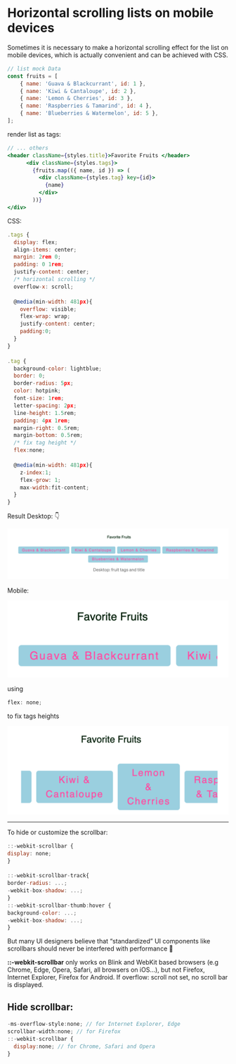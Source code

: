 # Horizontal scrolling lists on mobile devices

Sometimes it is necessary to make a horizontal scrolling effect for the list on mobile devices, which is actually convenient and can be achieved with CSS.

```jsx
// list mock Data
const fruits = [
	{ name: 'Guava & Blackcurrant', id: 1 },
	{ name: 'Kiwi & Cantaloupe', id: 2 },
	{ name: 'Lemon & Cherries', id: 3 },
	{ name: 'Raspberries & Tamarind', id: 4 },
	{ name: 'Blueberries & Watermelon', id: 5 },
];
```

render list as tags:

```jsx
// ... others
<header className={styles.title}>Favorite Fruits </header>
      <div className={styles.tags}>
        {fruits.map(({ name, id }) => (
          <div className={styles.tag} key={id}>
            {name}
          </div>
        ))}
</div>
```

CSS:

```jsx
.tags {
  display: flex;
  align-items: center;
  margin: 2rem 0;
  padding: 0 1rem;
  justify-content: center;
  /* horizontal scrolling */
  overflow-x: scroll;

  @media(min-width: 481px){
    overflow: visible;
    flex-wrap: wrap;
    justify-content: center;
    padding:0;
  }
}

.tag {
  background-color: lightblue;
  border: 0;
  border-radius: 5px;
  color: hotpink;
  font-size: 1rem;
  letter-spacing: 2px;
  line-height: 1.5rem;
  padding: 4px 1rem;
  margin-right: 0.5rem;
  margin-bottom: 0.5rem;
  /* fix tag height */
  flex:none;

  @media(min-width: 481px){
    z-index:1;
    flex-grow: 1;
    max-width:fit-content;
  }
}
```

Result Desktop: 👇

<img src='image/mobile-scroll1.png' alt='scroll' />

Mobile:

<img src='image/mobile-scroll3.png' alt='scroll' />

using

```jsx
flex: none;
```

to fix tags heights

<img src='image/mobile-scroll2.png' alt='scroll' />

<hr />

To hide or customize the scrollbar:

```jsx
::-webkit-scrollbar {
display: none;
}

::-webkit-scrollbar-track{
border-radius: ...;
-webkit-box-shadow: ...;
}
::-webkit-scrollbar-thumb:hover {
background-color: ...;
-webkit-box-shadow: ...;
}
```

But many UI designers believe that “standardized” UI components like scrollbars should never be interfered with performance 🧊

**::-webkit-scrollbar** only works on Blink and WebKit based browsers (e.g Chrome, Edge, Opera, Safari, all browsers on iOS…), but not Firefox, Internet Explorer, Firefox for Android. If overflow: scroll not set, no scroll bar is displayed.

## Hide scrollbar:

```jsx
-ms-overflow-style:none; // for Internet Explorer, Edge
scrollbar-width:none; // for Firefox
::-webkit-scrollbar {
  display:none; // for Chrome, Safari and Opera
}
```
